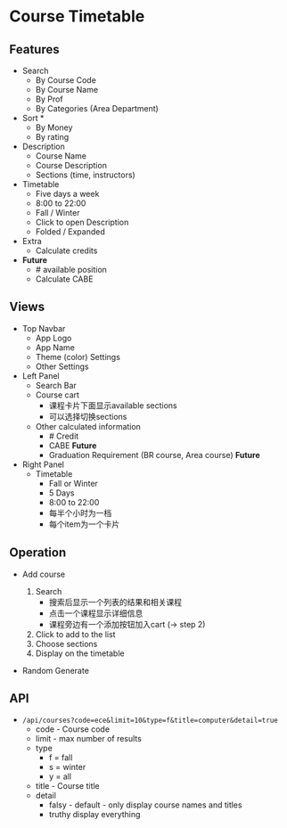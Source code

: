 # Course Timetable

## Features

- Search
  - By Course Code
  - By Course Name
  - By Prof
  - By Categories (Area Department)
- Sort *
  - By Money
  - By rating
- Description
  - Course Name
  - Course Description
  - Sections (time, instructors)
- Timetable
  - Five days a week
  - 8:00 to 22:00
  - Fall / Winter
  - Click to open Description
  - Folded / Expanded
- Extra
  - Calculate credits
- **Future**
  - \# available position
  - Calculate CABE

## Views

- Top Navbar
  - App Logo
  - App Name
  - Theme (color) Settings
  - Other Settings
- Left Panel
  - Search Bar
  - Course cart
    - 课程卡片下面显示available sections
    - 可以选择切换sections
  - Other calculated information
    - \# Credit 
    - CABE **Future**
    - Graduation Requirement (BR course, Area course) **Future**
- Right Panel
  - Timetable
    - Fall or Winter
    - 5 Days
    - 8:00 to 22:00
    - 每半个小时为一档
    - 每个item为一个卡片

## Operation

- Add course
  1. Search 
     * 搜索后显示一个列表的结果和相关课程
     * 点击一个课程显示详细信息
     * 课程旁边有一个添加按钮加入cart (-> step 2)
  2. Click to add to the list
  3. Choose sections
  4. Display on the timetable

- Random Generate

## API
- `/api/courses?code=ece&limit=10&type=f&title=computer&detail=true`
  - code - Course code
  - limit - max number of results
  - type
    - f = fall
    - s = winter
    - y = all
  - title - Course title
  - detail 
    - falsy - default - only display course names and titles
    - truthy display everything